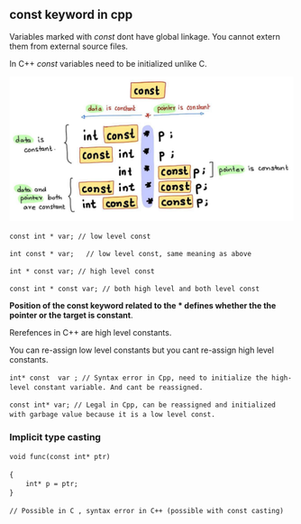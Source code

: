 ## const keyword in cpp



Variables marked with *const* dont have global linkage. You cannot extern them from external source files.

In C++ *const* variables need to be initialized unlike C.

![const](const.jpg)



`const int * var; // low level const`

`int const * var;   // low level const, same meaning as above`

`int * const var; // high level const`

`const int * const var; // both high level and both level const`

**Position of the const keyword related to the * defines whether the the pointer or the target is constant**. 

Rerefences in C++ are high level constants.

You can re-assign low level constants but you cant re-assign high level constants.

`int* const  var ; // Syntax error in Cpp, need to initialize the high-level constant variable. And cant be reassigned.`

`const int* var; // Legal in Cpp, can be reassigned and initialized with garbage value because it is a low level const.`



### Implicit type casting



```
void func(const int* ptr)

{
	int* p = ptr;
}

// Possible in C , syntax error in C++ (possible with const casting)
```















